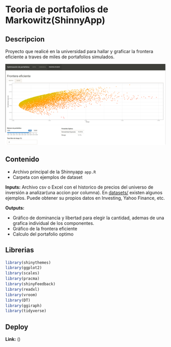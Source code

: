# Teoria de portafolios de Markowitz(ShinnyApp)

## Descripcion
Proyecto que realicé en la universidad para hallar y graficar la frontera eficiente a traves de miles de portafolios simulados.

![Screenshot](/img/frontera.png)

## Contenido
 - Archivo principal de la Shinnyapp `app.R`
 - Carpeta con ejemplos de dataset

**Inputs:** Archivo csv o Excel con el historico de precios del universo de inversión a analizar(una accion por columna).
            En [datasets/](/datasets/) existen algunos ejemplos. Puede obtener su propios datos en Investing, Yahoo Finance, etc.

**Outputs:** 
- Gráfico de dominancia y libertad para elegir la cantidad, ademas de una grafica individual de los componentes.
- Gráfico de la frontera eficiente
- Calculo del portafolio optimo

## Librerias
```r
library(shinythemes)
library(ggplot2)
library(scales)
library(pracma)
library(shinyFeedback)
library(readxl)
library(vroom)
library(DT)
library(ggiraph)
library(tidyverse)
```
 
 
## Deploy

  **Link:** ()  




